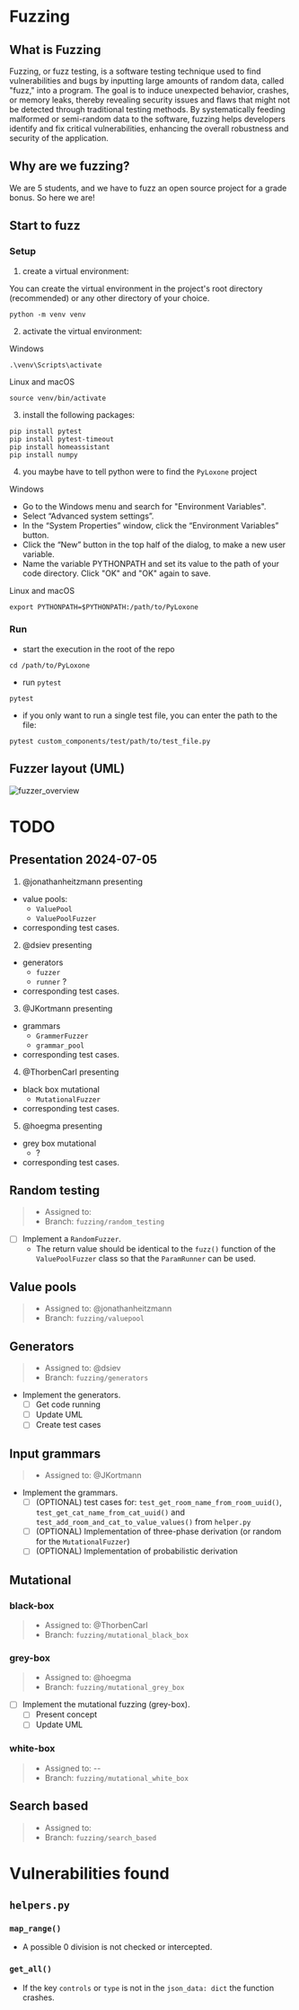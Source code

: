 # Fuzzing
## What is Fuzzing
Fuzzing, or fuzz testing, is a software testing technique used to find vulnerabilities and bugs by inputting large amounts of random data, called "fuzz," into a program. 
The goal is to induce unexpected behavior, crashes, or memory leaks, thereby revealing security issues and flaws that might not be detected through traditional testing methods. 
By systematically feeding malformed or semi-random data to the software, fuzzing helps developers identify and fix critical vulnerabilities, enhancing the overall robustness and security of the application.

## Why are we fuzzing?
We are 5 students, and we have to fuzz an open source project for a grade bonus. 
So here we are!

## Start to fuzz
### Setup
1. create a virtual environment:

You can create the virtual environment in the project's root directory (recommended) or any other directory of your choice.
```shell
python -m venv venv
```
2. activate the virtual environment:

Windows
```shell
.\venv\Scripts\activate
```

Linux and macOS
```shell
source venv/bin/activate
```

3.  install the following packages:
```shell
pip install pytest
pip install pytest-timeout
pip install homeassistant
pip install numpy
```
4. you maybe have to tell python were to find the `PyLoxone` project 

Windows
- Go to the Windows menu and search for "Environment Variables".
- Select “Advanced system settings”.
- In the “System Properties” window, click the “Environment Variables” button.
- Click the “New” button in the top half of the dialog, to make a new user variable.
- Name the variable PYTHONPATH and set its value to the path of your code directory. Click "OK" and "OK" again to save.

Linux and macOS
```shell
export PYTHONPATH=$PYTHONPATH:/path/to/PyLoxone
```
### Run
- start the execution in the root of the repo
```shell
cd /path/to/PyLoxone
```
- run `pytest`
```shell
pytest
```
- if you only want to run a single test file, you can enter the path to the file:
```shell
pytest custom_components/test/path/to/test_file.py
```

## Fuzzer layout (UML)
![fuzzer_overview](fuzzer_overview.svg)

# TODO
## Presentation 2024-07-05
1. @jonathanheitzmann presenting
  - value pools: 
    - `ValuePool` 
    - `ValuePoolFuzzer` 
  - corresponding test cases.
2. @dsiev presenting
  - generators 
    - `fuzzer` 
    - `runner` ?
  - corresponding test cases.
3. @JKortmann presenting
  - grammars 
    - `GrammerFuzzer`
    - `grammar_pool`
  - corresponding test cases.
4. @ThorbenCarl presenting
  - black box mutational 
    - `MutationalFuzzer`
  - corresponding test cases.
5. @hoegma presenting
  - grey box mutational 
    - ?
  - corresponding test cases.

## Random testing 
> - Assigned to:
> - Branch: `fuzzing/random_testing`
- [ ] Implement a `RandomFuzzer`.
  - The return value should be identical to the `fuzz()` function of the `ValuePoolFuzzer` class so that the `ParamRunner` can be used.

## Value pools 
> - Assigned to: @jonathanheitzmann
> - Branch: `fuzzing/valuepool`

## Generators
> - Assigned to: @dsiev
> - Branch: `fuzzing/generators`
- Implement the generators.
  - [ ] Get code running
  - [ ] Update UML
  - [ ] Create test cases

## Input grammars
> - Assigned to: @JKortmann
- Implement the grammars.
  - [ ] (OPTIONAL) test cases for: `test_get_room_name_from_room_uuid()`, `test_get_cat_name_from_cat_uuid()` and `test_add_room_and_cat_to_value_values()` from `helper.py`
  - [ ] (OPTIONAL) Implementation of three-phase derivation (or random for the `MutationalFuzzer`)
  - [ ] (OPTIONAL) Implementation of probabilistic derivation

## Mutational 
### black-box
> - Assigned to: @ThorbenCarl
> - Branch: `fuzzing/mutational_black_box`

### grey-box
> - Assigned to: @hoegma
> - Branch: `fuzzing/mutational_grey_box`
- [ ] Implement the mutational fuzzing (grey-box).
  - [ ] Present concept
  - [ ] Update UML

### white-box
> - Assigned to: --
> - Branch: `fuzzing/mutational_white_box`

## Search based
> - Assigned to:
> - Branch: `fuzzing/search_based`

# Vulnerabilities found
## `helpers.py`
### `map_range()`
- A possible 0 division is not checked or intercepted.

### `get_all()`
- If the key `controls` or `type` is not in the `json_data: dict` the function crashes.